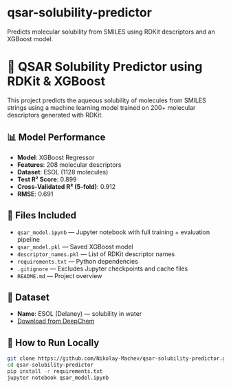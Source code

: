# qsar-solubility-predictor
Predicts molecular solubility from SMILES using RDKit descriptors and an XGBoost model.
# 🧪 QSAR Solubility Predictor using RDKit & XGBoost

This project predicts the aqueous solubility of molecules from SMILES strings using a machine learning model trained on 200+ molecular descriptors generated with RDKit.

## 📊 Model Performance

- **Model**: XGBoost Regressor
- **Features**: 208 molecular descriptors
- **Dataset**: ESOL (1128 molecules)
- **Test R² Score**: 0.899
- **Cross-Validated R² (5-fold)**: 0.912
- **RMSE**: 0.691

## 📁 Files Included

- `qsar_model.ipynb` — Jupyter notebook with full training + evaluation pipeline
- `qsar_model.pkl` — Saved XGBoost model
- `descriptor_names.pkl` — List of RDKit descriptor names
- `requirements.txt` — Python dependencies
- `.gitignore` — Excludes Jupyter checkpoints and cache files
- `README.md` — Project overview

## 🧬 Dataset

- **Name**: ESOL (Delaney) — solubility in water
- [Download from DeepChem](https://deepchemdata.s3-us-west-1.amazonaws.com/datasets/delaney-processed.csv)

## 🚀 How to Run Locally

```bash
git clone https://github.com/Nikolay-Machev/qsar-solubility-predictor.git
cd qsar-solubility-predictor
pip install -r requirements.txt
jupyter notebook qsar_model.ipynb
